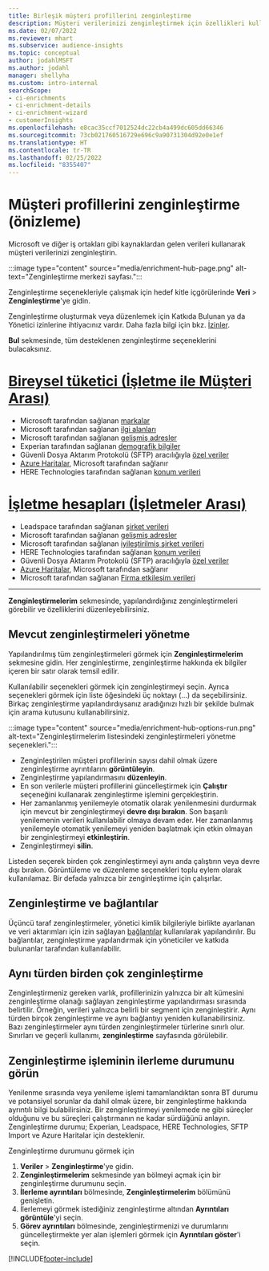 ```yaml
---
title: Birleşik müşteri profillerini zenginleştirme
description: Müşteri verilerinizi zenginleştirmek için özellikleri kullanın.
ms.date: 02/07/2022
ms.reviewer: mhart
ms.subservice: audience-insights
ms.topic: conceptual
author: jodahlMSFT
ms.author: jodahl
manager: shellyha
ms.custom: intro-internal
searchScope:
- ci-enrichments
- ci-enrichment-details
- ci-enrichment-wizard
- customerInsights
ms.openlocfilehash: e8cac35ccf7012524dc22cb4a499dc605dd66346
ms.sourcegitcommit: 73cb021760516729e696c9a90731304d92e0e1ef
ms.translationtype: HT
ms.contentlocale: tr-TR
ms.lasthandoff: 02/25/2022
ms.locfileid: "8355407"
---
```

# <a name="enrichment-for-customer-profiles-preview"></a>Müşteri profillerini zenginleştirme (önizleme)

Microsoft ve diğer iş ortakları gibi kaynaklardan gelen verileri kullanarak müşteri verilerinizi zenginleştirin.

:::image type="content" source="media/enrichment-hub-page.png" alt-text="Zenginleştirme merkezi sayfası.":::

Zenginleştirme seçenekleriyle çalışmak için hedef kitle içgörülerinde **Veri** > **Zenginleştirme**'ye gidin.  

Zenginleştirme oluşturmak veya düzenlemek için Katkıda Bulunan ya da Yönetici izinlerine ihtiyacınız vardır. Daha fazla bilgi için bkz. [İzinler](permissions.md).

**Bul** sekmesinde, tüm desteklenen zenginleştirme seçeneklerini bulacaksınız.

# <a name="individual-consumers-b-to-c"></a>[Bireysel tüketici (İşletme ile Müşteri Arası)](#tab/b2c)

- Microsoft tarafından sağlanan [markalar](enrichment-microsoft.md)
- Microsoft tarafından sağlanan [ilgi alanları](enrichment-microsoft.md)
- Microsoft tarafından sağlanan [gelişmiş adresler](enrichment-enhanced-addresses.md) 
- Experian tarafından sağlanan [demografik bilgiler](enrichment-experian.md)
- Güvenli Dosya Aktarım Protokolü (SFTP) aracılığıyla [özel veriler](enrichment-SFTP-custom-import.md) 
- [Azure Haritalar](enrichment-azure-maps.md), Microsoft tarafından sağlanır
- HERE Technologies tarafından sağlanan [konum verileri](enrichment-here.md) 

# <a name="business-accounts-b-to-b"></a>[İşletme hesapları (İşletmeler Arası)](#tab/b2b)

- Leadspace tarafından sağlanan [şirket verileri](enrichment-leadspace.md)
- Microsoft tarafından sağlanan [gelişmiş adresler](enrichment-enhanced-addresses.md) 
- Microsoft tarafından sağlanan [iyileştirilmiş şirket verileri](enrichment-enhanced-company-data.md)
- HERE Technologies tarafından sağlanan [konum verileri](enrichment-here.md) 
- Güvenli Dosya Aktarım Protokolü (SFTP) aracılığıyla [özel veriler](enrichment-SFTP-custom-import.md) 
- [Azure Haritalar](enrichment-azure-maps.md), Microsoft tarafından sağlanır
- Microsoft tarafından sağlanan [Firma etkileşim verileri](enrichment-office.md)

---

**Zenginleştirmelerim** sekmesinde, yapılandırdığınız zenginleştirmeleri görebilir ve özelliklerini düzenleyebilirsiniz.

## <a name="manage-existing-enrichments"></a>Mevcut zenginleştirmeleri yönetme

Yapılandırılmış tüm zenginleştirmeleri görmek için **Zenginleştirmelerim** sekmesine gidin. Her zenginleştirme, zenginleştirme hakkında ek bilgiler içeren bir satır olarak temsil edilir.

Kullanılabilir seçenekleri görmek için zenginleştirmeyi seçin. Ayrıca seçenekleri görmek için liste öğesindeki üç noktayı (...) da seçebilirsiniz. Birkaç zenginleştirme yapılandırdıysanız aradığınızı hızlı bir şekilde bulmak için arama kutusunu kullanabilirsiniz.

:::image type="content" source="media/enrichment-hub-options-run.png" alt-text="Zenginleştirmelerim listesindeki zenginleştirmeleri yönetme seçenekleri.":::

- Zenginleştirilen müşteri profillerinin sayısı dahil olmak üzere zenginleştirme ayrıntılarını **görüntüleyin**.
- Zenginleştirme yapılandırmasını **düzenleyin**.
- En son verilerle müşteri profillerini güncelleştirmek için **Çalıştır** seçeneğini kullanarak zenginleştirme işlemini gerçekleştirin.
- Her zamanlanmış yenilemeyle otomatik olarak yenilenmesini durdurmak için mevcut bir zenginleştirmeyi **devre dışı bırakın**. Son başarılı yenilemenin verileri kullanılabilir olmaya devam eder. Her zamanlanmış yenilemeyle otomatik yenilemeyi yeniden başlatmak için etkin olmayan bir zenginleştirmeyi **etkinleştirin**.
- Zenginleştirmeyi **silin**.

Listeden seçerek birden çok zenginleştirmeyi aynı anda çalıştırın veya devre dışı bırakın. Görüntüleme ve düzenleme seçenekleri toplu eylem olarak kullanılamaz. Bir defada yalnızca bir zenginleştirme için çalışırlar.

## <a name="enrichments-and-connections"></a>Zenginleştirme ve bağlantılar

Üçüncü taraf zenginleştirmeler, yönetici kimlik bilgileriyle birlikte ayarlanan ve veri aktarımları için izin sağlayan [bağlantılar](connections.md) kullanılarak yapılandırılır. Bu bağlantılar, zenginleştirme yapılandırmak için yöneticiler ve katkıda bulunanlar tarafından kullanılabilir.  

## <a name="multiple-enrichments-of-the-same-type"></a>Aynı türden birden çok zenginleştirme

Zenginleştirmeniz gereken varlık, profillerinizin yalnızca bir alt kümesini zenginleştirme olanağı sağlayan zenginleştirme yapılandırması sırasında belirtilir. Örneğin, verileri yalnızca belirli bir segment için zenginleştirir. Aynı türden birçok zenginleştirme ve aynı bağlantıyı yeniden kullanabilirsiniz. Bazı zenginleştirmeler aynı türden zenginleştirmeler türlerine sınırlı olur. Sınırları ve geçerli kullanımı, **zenginleştirme** sayfasında görülebilir.

## <a name="see-the-progress-of-the-enrichment-process"></a>Zenginleştirme işleminin ilerleme durumunu görün

Yenilenme sırasında veya yenileme işlemi tamamlandıktan sonra BT durumu ve potansiyel sorunlar da dahil olmak üzere, bir zenginleştirme hakkında ayrıntılı bilgi bulabilirsiniz. Bir zenginleştirmeyi yenilemede ne gibi süreçler olduğunu ve bu süreçleri çalıştırmanın ne kadar sürdüğünü anlayın. Zenginleştirme durumu; Experian, Leadspace, HERE Technologies, SFTP Import ve Azure Haritalar için desteklenir.

Zenginleştirme durumunu görmek için

1. **Veriler** > **Zenginleştirme**'ye gidin. 
1. **Zenginleştirmelerim** sekmesinde yan bölmeyi açmak için bir zenginleştirme durumunu seçin. 
1. **İlerleme ayrıntıları** bölmesinde, **Zenginleştirmelerim** bölümünü genişletin. 
1. İlerlemeyi görmek istediğiniz zenginleştirme altından **Ayrıntıları görüntüle**'yi seçin. 
1. **Görev ayrıntıları** bölmesinde, zenginleştirmenizi ve durumlarını güncelleştirmekte yer alan işlemleri görmek için **Ayrıntıları göster**'i seçin. 

[!INCLUDE[footer-include](../includes/footer-banner.md)]
